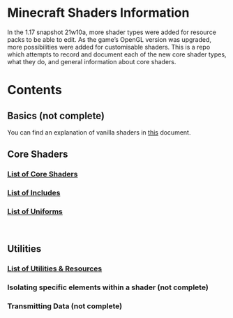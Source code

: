 # Minecraft Shaders Information

In the 1.17 snapshot 21w10a, more shader types were added for resource packs to be able to edit. As the game’s OpenGL version was upgraded, more possibilities were added for customisable shaders. This is a repo which attempts to record and document each of the new core shader types, what they do, and general information about core shaders.

# Contents
## Basics (not complete)
You can find an explanation of vanilla shaders in [this](https://docs.google.com/document/d/15TOAOVLgSNEoHGzpNlkez5cryH3hFF3awXL5Py81EMk/edit) document.

## Core Shaders
### [List of Core Shaders](Core%20Shader%20List.md)
### [List of Includes](Includes.md)
### [List of Uniforms](Uniforms.md)
​

## Utilities
### [List of Utilities & Resources](Utilities%20%26%20Resources.md)
### Isolating specific elements within a shader (not complete)
### Transmitting Data (not complete)
